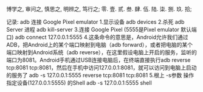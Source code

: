 博学之, 审问之, 慎思之, 明辨之, 笃行之;
零. 壹. 贰. 叁. 肆. 伍. 陆. 柒. 捌. 玖. 拾;





记录: adb 连接 Google Pixel emulator
  1.显示设备
    adb devices
  2.杀死 adb Server 进程
    adb kill-server
  3.连接 Google Pixel (5555是Pixel emulator 默认端口)
    adb connect 127.0.0.1:5555
  4.这条命令的意思是，Android允许我们通过ADB，把Android上的某个端口映射到电脑（adb forward），或者把电脑的某个端口映射到Android系统（adb reverse），在这里假设电脑上开启的服务，监听的端口为8081。Android手机通过USB连接电脑后，在终端直接执行adb reverse tcp:8081 tcp:8081，然后在手机中访问127.0.0.1:8081，就可以访问到电脑上启动的服务了
    adb  -s 127.0.0.1:5555 reverse tcp:8081 tcp:8081
  5.根上 -s参数 操作指定设备(127.0.0.1:5555) 的Shell
    adb -s 127.0.0.1:5555 shell